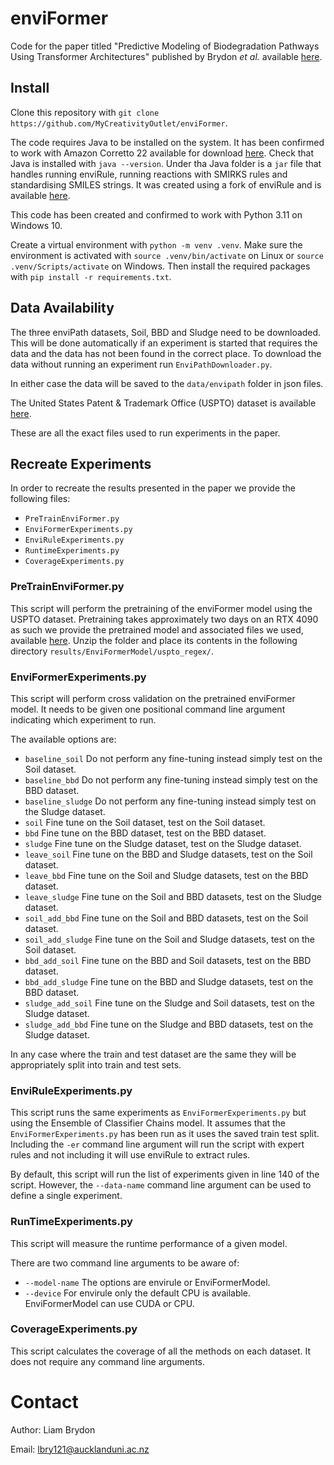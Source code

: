 # enviFormer

Code for the paper titled "Predictive Modeling of Biodegradation Pathways
Using Transformer Architectures" published by Brydon *et al.* available [here](https://doi.org/10.21203/rs.3.rs-5200860/v1).

## Install
Clone this repository with `git clone https://github.com/MyCreativityOutlet/enviFormer`.

The code requires Java to be installed on the system. It has been confirmed to work with Amazon Corretto 22 available for download [here](https://docs.aws.amazon.com/corretto/latest/corretto-22-ug/downloads-list.html).
Check that Java is installed with `java --version`. Under tha Java folder is a `jar` file that handles running enviRule, running reactions with SMIRKS rules and standardising SMILES strings. 
It was created using a fork of enviRule and is available [here](https://github.com/MyCreativityOutlet/enviRule).

This code has been created and confirmed to work with Python 3.11 on Windows 10.

Create a virtual environment with `python -m venv .venv`. 
Make sure the environment is activated with `source .venv/bin/activate` on Linux or `source .venv/Scripts/activate` on Windows.
Then install the required packages with `pip install -r requirements.txt`.

## Data Availability
The three enviPath datasets, Soil, BBD and Sludge need to be downloaded. This will be done automatically if an experiment is started that requires the data and the data has not been found in the correct place.
To download the data without running an experiment run `EnviPathDownloader.py`. 

In either case the data will be saved to the `data/envipath` folder in json files.

The United States Patent & Trademark Office (USPTO) dataset is available [here](https://doi.org/10.5281/zenodo.13858535).

These are all the exact files used to run experiments in the paper.

## Recreate Experiments
In order to recreate the results presented in the paper we provide the following files:
- `PreTrainEnviFormer.py`
- `EnviFormerExperiments.py`
- `EnviRuleExperiments.py`
- `RuntimeExperiments.py`
- `CoverageExperiments.py`

### PreTrainEnviFormer.py
This script will perform the pretraining of the enviFormer model using the USPTO dataset.
Pretraining takes approximately two days on an RTX 4090 as such we provide the pretrained model and associated files we used, available [here](https://doi.org/10.5281/zenodo.13858534).
Unzip the folder and place its contents in the following directory `results/EnviFormerModel/uspto_regex/`.

### EnviFormerExperiments.py
This script will perform cross validation on the pretrained enviFormer model. 
It needs to be given one positional command line argument indicating which experiment to run.

The available options are:
- `baseline_soil` Do not perform any fine-tuning instead simply test on the Soil dataset.
- `baseline_bbd` Do not perform any fine-tuning instead simply test on the BBD dataset.
- `baseline_sludge` Do not perform any fine-tuning instead simply test on the Sludge dataset.
- `soil` Fine tune on the Soil dataset, test on the Soil dataset.
- `bbd` Fine tune on the BBD dataset, test on the BBD dataset.
- `sludge` Fine tune on the Sludge dataset, test on the Sludge dataset.
- `leave_soil` Fine tune on the BBD and Sludge datasets, test on the Soil dataset.
- `leave_bbd` Fine tune on the Soil and Sludge datasets, test on the BBD dataset.
- `leave_sludge` Fine tune on the Soil and BBD datasets, test on the Sludge dataset.
- `soil_add_bbd` Fine tune on the Soil and BBD datasets, test on the Soil dataset.
- `soil_add_sludge` Fine tune on the Soil and Sludge datasets, test on the Soil dataset.
- `bbd_add_soil` Fine tune on the BBD and Soil datasets, test on the BBD dataset.
- `bbd_add_sludge` Fine tune on the BBD and Sludge datasets, test on the BBD dataset.
- `sludge_add_soil` Fine tune on the Sludge and Soil datasets, test on the Sludge dataset.
- `sludge_add_bbd` Fine tune on the Sludge and BBD datasets, test on the Sludge dataset.

In any case where the train and test dataset are the same they will be appropriately split into train and test sets.

### EnviRuleExperiments.py
This script runs the same experiments as `EnviFormerExperiments.py` but using the Ensemble of Classifier Chains model.
It assumes that the `EnviFormerExperiments.py` has been run as it uses the saved train test split.
Including the `-er` command line argument will run the script with expert rules and not including it will use enviRule to extract rules.

By default, this script will run the list of experiments given in line 140 of the script. However, the `--data-name` command line argument can be used to define a single experiment.

### RunTimeExperiments.py
This script will measure the runtime performance of a given model. 

There are two command line arguments to be aware of:
- `--model-name` The options are envirule or EnviFormerModel.
- `--device` For envirule only the default CPU is available. EnviFormerModel can use CUDA or CPU.

### CoverageExperiments.py
This script calculates the coverage of all the methods on each dataset. It does not require any command line arguments.

# Contact
Author: Liam Brydon

Email: lbry121@aucklanduni.ac.nz
